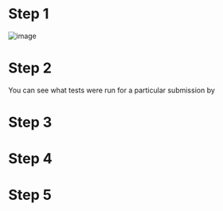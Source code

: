 # Step 1
![image](https://user-images.githubusercontent.com/85561037/179602315-c34dc0d8-2328-4223-a890-c6dd1be68c3f.png)

# Step 2
You can see what tests were run for a particular submission by 

# Step 3


# Step 4


# Step 5

